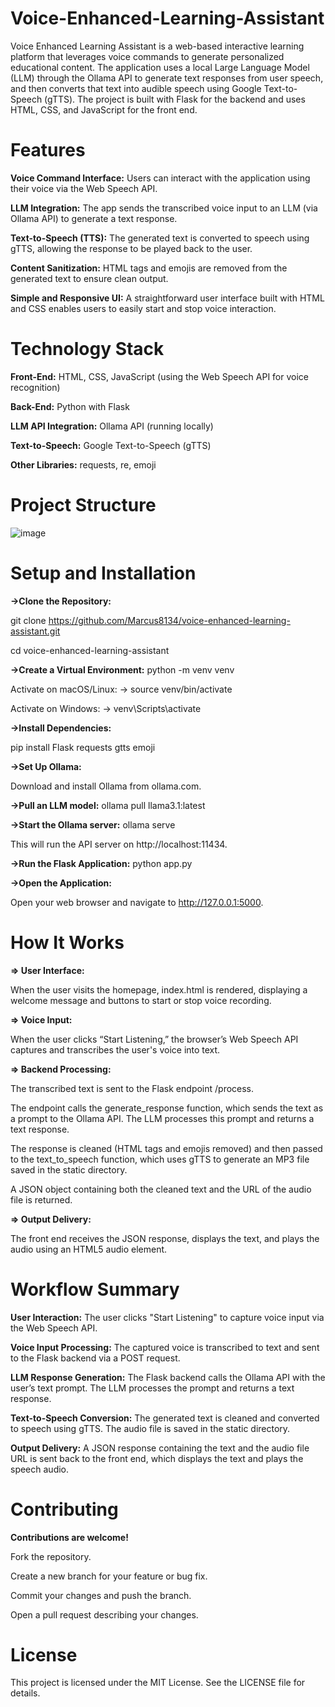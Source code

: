 # Voice-Enhanced-Learning-Assistant

Voice Enhanced Learning Assistant is a web-based interactive learning platform that leverages voice commands to generate personalized educational content. The application uses a local Large Language Model (LLM) through the Ollama API to generate text responses from user speech, and then converts that text into audible speech using Google Text-to-Speech (gTTS). The project is built with Flask for the backend and uses HTML, CSS, and JavaScript for the front end.

# Features

**Voice Command Interface:**
Users can interact with the application using their voice via the Web Speech API.

**LLM Integration:**
The app sends the transcribed voice input to an LLM (via Ollama API) to generate a text response.

**Text-to-Speech (TTS):**
The generated text is converted to speech using gTTS, allowing the response to be played back to the user.

**Content Sanitization:**
HTML tags and emojis are removed from the generated text to ensure clean output.

**Simple and Responsive UI:**
A straightforward user interface built with HTML and CSS enables users to easily start and stop voice interaction.

# Technology Stack

**Front-End:**
HTML, CSS, JavaScript (using the Web Speech API for voice recognition)

**Back-End:**
Python with Flask

**LLM API Integration:**
Ollama API (running locally)

**Text-to-Speech:**
Google Text-to-Speech (gTTS)

**Other Libraries:**
requests, re, emoji

# Project Structure

![image](https://github.com/user-attachments/assets/16934466-1e9b-48d6-9afb-e682108aed6c)


# Setup and Installation

**->Clone the Repository:**

git clone https://github.com/Marcus8134/voice-enhanced-learning-assistant.git

cd voice-enhanced-learning-assistant

**->Create a Virtual Environment:**
python -m venv venv

Activate on macOS/Linux: -> 
source venv/bin/activate

Activate on Windows: -> 
venv\Scripts\activate

**->Install Dependencies:**

pip install Flask requests gtts emoji

**->Set Up Ollama:**

Download and install Ollama from ollama.com.

**->Pull an LLM model:**
ollama pull llama3.1:latest

**->Start the Ollama server:**
ollama serve

This will run the API server on http://localhost:11434.

**->Run the Flask Application:**
python app.py

**->Open the Application:**

Open your web browser and navigate to http://127.0.0.1:5000.



# How It Works

**=> User Interface:**

When the user visits the homepage, index.html is rendered, displaying a welcome message and buttons to start or stop voice recording.


**=> Voice Input:**

When the user clicks “Start Listening,” the browser’s Web Speech API captures and transcribes the user's voice into text.


**=> Backend Processing:**

The transcribed text is sent to the Flask endpoint /process.

The endpoint calls the generate_response function, which sends the text as a prompt to the Ollama API. The LLM processes this prompt and returns a text response.

The response is cleaned (HTML tags and emojis removed) and then passed to the text_to_speech function, which uses gTTS to generate an MP3 file saved in the static directory.

A JSON object containing both the cleaned text and the URL of the audio file is returned.


**=> Output Delivery:**

The front end receives the JSON response, displays the text, and plays the audio using an HTML5 audio element.


# Workflow Summary
**User Interaction:**
The user clicks "Start Listening" to capture voice input via the Web Speech API.

**Voice Input Processing:**
The captured voice is transcribed to text and sent to the Flask backend via a POST request.

**LLM Response Generation:**
The Flask backend calls the Ollama API with the user’s text prompt. The LLM processes the prompt and returns a text response.

**Text-to-Speech Conversion:**
The generated text is cleaned and converted to speech using gTTS. The audio file is saved in the static directory.

**Output Delivery:**
A JSON response containing the text and the audio file URL is sent back to the front end, which displays the text and plays the speech audio.

# Contributing

**Contributions are welcome!**

Fork the repository.

Create a new branch for your feature or bug fix.

Commit your changes and push the branch.

Open a pull request describing your changes.

# License

This project is licensed under the MIT License. See the LICENSE file for details.

